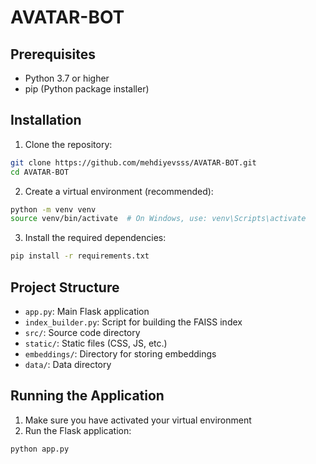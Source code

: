 # AVATAR-BOT

## Prerequisites

- Python 3.7 or higher
- pip (Python package installer)

## Installation

1. Clone the repository:
```bash
git clone https://github.com/mehdiyevsss/AVATAR-BOT.git
cd AVATAR-BOT
```

2. Create a virtual environment (recommended):
```bash
python -m venv venv
source venv/bin/activate  # On Windows, use: venv\Scripts\activate
```

3. Install the required dependencies:
```bash
pip install -r requirements.txt
```

## Project Structure

- `app.py`: Main Flask application
- `index_builder.py`: Script for building the FAISS index
- `src/`: Source code directory
- `static/`: Static files (CSS, JS, etc.)
- `embeddings/`: Directory for storing embeddings
- `data/`: Data directory

## Running the Application

1. Make sure you have activated your virtual environment
2. Run the Flask application:
```bash
python app.py
```

